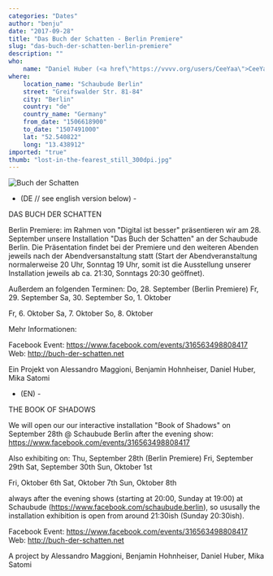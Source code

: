 ```yaml
---
categories: "Dates"
author: "benju"
date: "2017-09-28"
title: "Das Buch der Schatten - Berlin Premiere"
slug: "das-buch-der-schatten-berlin-premiere"
description: ""
who: 
    name: "Daniel Huber (<a href\"https://vvvv.org/users/CeeYaa\">CeeYaa</a>), Alessandro Maggioni, Mika Satomi, Benjamin Hohnheiser (<a href\"https://vvvv.org/users/benju\">benju</a>)"
where: 
    location_name: "Schaubude Berlin"
    street: "Greifswalder Str. 81-84"
    city: "Berlin"
    country: "de"
    country_name: "Germany"
    from_date: "1506618900"
    to_date: "1507491000"
    lat: "52.540822"
    long: "13.438912"
imported: "true"
thumb: "lost-in-the-fearest_still_300dpi.jpg"
---
```



![Buch der Schatten](lost-in-the-fearest_still_300dpi.jpg) 


- (DE // see english version below) -

DAS BUCH DER SCHATTEN

Berlin Premiere: im Rahmen von "Digital ist besser" präsentieren wir am 28. September unsere Installation "Das Buch der Schatten" an der Schaubude Berlin. Die Präsentation findet bei der Premiere und den weiteren Abenden jeweils nach der Abendversanstaltung statt (Start der Abendveranstaltung normalerweise 20 Uhr, Sonntag 19 Uhr, somit ist die Ausstellung unserer Installation jeweils ab ca. 21:30, Sonntags 20:30 geöffnet).

Außerdem an folgenden Terminen:
Do, 28. September (Berlin Premiere)
Fr, 29. September
Sa, 30. September
So, 1. Oktober

Fr, 6. Oktober
Sa, 7. Oktober
So, 8. Oktober 

Mehr Informationen:

Facebook Event: https://www.facebook.com/events/316563498808417
Web: http://buch-der-schatten.net

Ein Projekt von Alessandro Maggioni, Benjamin Hohnheiser, Daniel Huber, Mika Satomi


- (EN) -

THE BOOK OF SHADOWS

We will open our our interactive installation "Book of Shadows" on September 28th @ Schaubude Berlin after the evening show: https://www.facebook.com/events/316563498808417

Also exhibiting on: 
Thu, September 28th (Berlin Premiere)
Fri, September 29th
Sat, September 30th
Sun, Oktober 1st

Fri, Oktober 6th
Sat, Oktober 7th
Sun, Oktober 8th

always after the evening shows (starting at 20:00, Sunday at 19:00) at Schaubude (https://www.facebook.com/schaubude.berlin), so ususally the installation exhibition is open from around 21:30ish (Sunday 20:30ish). 

Facebook Event: https://www.facebook.com/events/316563498808417
Web: http://buch-der-schatten.net

A project by Alessandro Maggioni, Benjamin Hohnheiser, Daniel Huber, Mika Satomi

